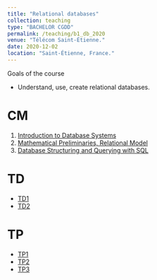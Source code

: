 ```yaml
---
title: "Relational databases"
collection: teaching
type: "BACHELOR CGDD"
permalink: /teaching/b1_db_2020
venue: "Télécom Saint-Étienne."
date: 2020-12-02
location: "Saint-Étienne, France."
---
```


Goals of the course
   - Understand, use, create relational databases.

CM
======
1. [Introduction to Database Systems](http://h.alqasir.github.io/files/b1_databases_cm1.pdf)
2. [Mathematical Preliminaries, Relational Model](http://h.alqasir.github.io/files/b1_databases_cm2.pdf)
3. [Database Structuring and Querying with SQL](http://h.alqasir.github.io/files/b1_databases_cm3.pdf)


TD
======
* [TD1](http://h.alqasir.github.io/files/b1_databases_td1.pdf)
* [TD2](http://h.alqasir.github.io/files/b1_databases_td2.pdf)


TP
======
* [TP1](http://h.alqasir.github.io/files/b1_databases_tp1.pdf)
* [TP2](http://h.alqasir.github.io/files/b1_databases_tp2.pdf)
* [TP3](http://h.alqasir.github.io/files/b1_databases_tp3.pdf)
